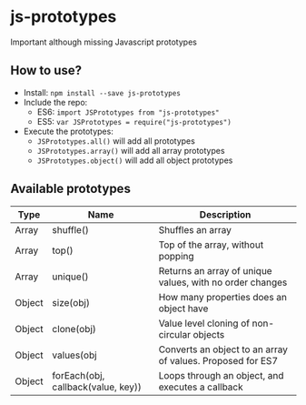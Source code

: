 # js-prototypes
Important although missing Javascript prototypes

## How to use?
- Install: `npm install --save js-prototypes`
- Include the repo:
    - ES6: `import JSPrototypes from "js-prototypes"`
    - ES5: `var JSPrototypes = require("js-prototypes")`
- Execute the prototypes:
    - `JSPrototypes.all()` will add all prototypes
    - `JSPrototypes.array()` will add all array prototypes
    - `JSPrototypes.object()` will add all object prototypes
    
## Available prototypes
Type|Name|Description
----|----|-----------
Array|shuffle()|Shuffles an array
Array|top()|Top of the array, without popping
Array|unique()|Returns an array of unique values, with no order changes
Object|size(obj)|How many properties does an object have
Object|clone(obj)|Value level cloning of non-circular objects
Object|values(obj|Converts an object to an array of values. Proposed for ES7
Object|forEach(obj, callback(value, key))|Loops through an object, and executes a callback
